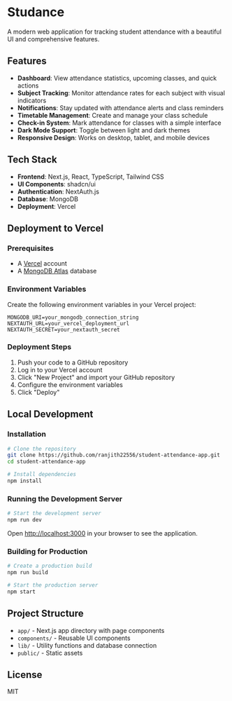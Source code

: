 # Studance

A modern web application for tracking student attendance with a beautiful UI and comprehensive features.

## Features

- **Dashboard**: View attendance statistics, upcoming classes, and quick actions
- **Subject Tracking**: Monitor attendance rates for each subject with visual indicators
- **Notifications**: Stay updated with attendance alerts and class reminders
- **Timetable Management**: Create and manage your class schedule
- **Check-in System**: Mark attendance for classes with a simple interface
- **Dark Mode Support**: Toggle between light and dark themes
- **Responsive Design**: Works on desktop, tablet, and mobile devices

## Tech Stack

- **Frontend**: Next.js, React, TypeScript, Tailwind CSS
- **UI Components**: shadcn/ui
- **Authentication**: NextAuth.js
- **Database**: MongoDB
- **Deployment**: Vercel

## Deployment to Vercel

### Prerequisites

- A [Vercel](https://vercel.com) account
- A [MongoDB Atlas](https://www.mongodb.com/cloud/atlas) database

### Environment Variables

Create the following environment variables in your Vercel project:

```
MONGODB_URI=your_mongodb_connection_string
NEXTAUTH_URL=your_vercel_deployment_url
NEXTAUTH_SECRET=your_nextauth_secret
```

### Deployment Steps

1. Push your code to a GitHub repository
2. Log in to your Vercel account
3. Click "New Project" and import your GitHub repository
4. Configure the environment variables
5. Click "Deploy"

## Local Development

### Installation

```bash
# Clone the repository
git clone https://github.com/ranjith22556/student-attendance-app.git
cd student-attendance-app

# Install dependencies
npm install
```

### Running the Development Server

```bash
# Start the development server
npm run dev
```

Open [http://localhost:3000](http://localhost:3000) in your browser to see the application.

### Building for Production

```bash
# Create a production build
npm run build

# Start the production server
npm start
```

## Project Structure

- `app/` - Next.js app directory with page components
- `components/` - Reusable UI components
- `lib/` - Utility functions and database connection
- `public/` - Static assets

## License

MIT
